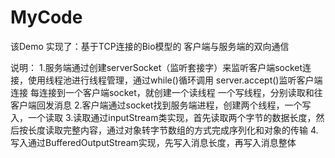 # MyCode



该Demo 实现了：基于TCP连接的Bio模型的 客户端与服务端的双向通信

说明：
1.服务端通过创建serverSocket（监听套接字）来监听客户端socket连接，使用线程池进行线程管理，通过while()循环调用 server.accept()监听客户端连接
每连接到一个客户端socket，就创建一个读线程 一个写线程，分别读取和往客户端回发消息
2.客户端通过socket找到服务端进程，创建两个线程，一个写入，一个读取
3.读取通过inputStream类实现，首先读取两个字节的数据长度，然后按长度读取完整内容，通过对象转字节数组的方式完成序列化和对象的传输
4.写入通过BufferedOutputStream实现，先写入消息长度，再写入消息整体
